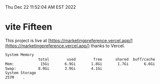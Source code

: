 Thu Dec 22 11:52:04 AM EST 2022

# vite Fifteen


This project is live at [https://marketingpreference.vercel.app/](https://marketingpreference.vercel.app/) thanks to Vercel.

```bash
System Memory
               total        used        free      shared  buff/cache   available
Mem:            15Gi       6.9Gi       1.8Gi       1.7Gi       6.6Gi       6.4Gi
Swap:          8.0Gi       3.9Gi       4.1Gi
System Storage
257M	.
